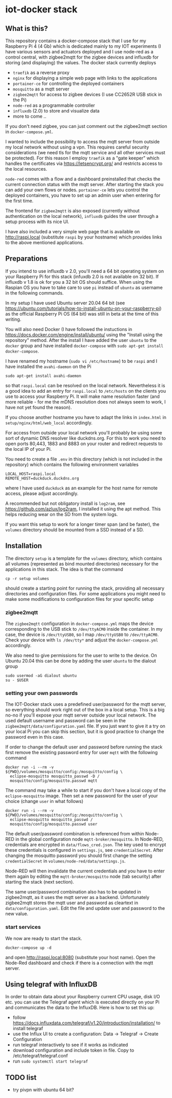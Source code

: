 # iot-docker stack

## What is this?

This repository contains a docker-compose stack that I use for my Raspberry 
Pi 4 (4 Gb) which is dedicated mainly to my IOT experiments (I have various 
sensors and actuators deployed and I use node-red as a control central, 
with zigbee2mqtt for the zigbee devices and influxdb for storing (and 
displaying) the values. The docker stack currently deploys

* `traefik` as a reverse proxy
* `nginx` for displaying a simple web page with links to the applications
* `portainer-ce` for controlling the deployed containers
* `mosquitto` as a mqtt server
* `zigbee2mqtt` for access to zigbee devices (I use CC2652R USB stick in the Pi)
* `node-red` as a programmable controller
* `influxdb` (2.0) to store and visualize data
* more to come ..

If you don't need zigbee, you can just comment out the zigbee2mqtt section
in `docker-compose.yml`.

I wanted to include the possibility to access the mqtt server from outside
my local network without using a vpn. This requires careful security 
considerations (we need tls for the mqtt service and all other services
must be protected). For this reason I employ `traefik` as a "gate keeper"
which handles the certificates via https://letsencrypt.org/ and
restricts access to the local resources.

`node-red` comes with a flow and a dashboard preinstalled that checks 
the current connection status with the mqtt server. After starting 
the stack you can add your own flows or nodes. `portainer-ce` lets 
you control the deployed containers, you have to set up an admin user
when entering for the first time.

The frontend for `zigbee2mqtt` is also exposed (currently 
without authentication on the local network), `influxdb` guides the
user through a setup process with its nice UI.

I have also included a very simple web page that is available on 
http://raspi.local (substitute `raspi` by your hostname) which
provides links to the above mentioned applications.

## Preparations

If you intend to use influxdb v 2.0, you'll need a 64 bit operating system 
on your Raspberry Pi for this stack (infuxdb 2.0 is not available on 32 bit). 
If influxdb v 1.8 is ok for you a 32 bit OS should suffice. When using 
the Raspian OS you have to take care to use `pi` instead of `ubuntu` 
as username in the following commands.

In my setup I have used Ubuntu server 20.04 64 bit (see 
https://ubuntu.com/tutorials/how-to-install-ubuntu-on-your-raspberry-pi)
as the official Raspberry Pi OS (64 bit) was still in beta at the time of 
this writing. 

You will also need Docker (I have followed the instuctions in
https://docs.docker.com/engine/install/ubuntu/ using the "Install using the 
repository" method. After the install I have added the user `ubuntu` 
to the `docker` group and have installed `docker-compose` with 
`sudo apt-get install docker-compose`. 

I have renamed my hostname (`sudo vi /etc/hostname`) to be `raspi` and I
have installed the `avahi-daemon` on the Pi

    sudo apt-get install avahi-daemon

so that `raspi.local` can be resolved on the local network. Nevertheless
it is a good idea to add an entry for `raspi.local` to `/etc/hosts` on
the clients you use to access your Raspberry Pi. It will make name resolution 
faster (and more reliable - for me the mDNS resolution does not always
seem to work, I have not yet found the reason).

If you choose another hostname you have to adapt the links in `index.html` in 
`setup/nginx/html/web_local` accordingly.

For access from outside your local network you'll probably be using
some sort of dynamic DNS resolver like duckdns.org. For this to work 
you need to open ports 80,443, 1883 and 8883 on your router and redirect
requests to the local IP of your Pi.

You need to create a file `.env` in this directory (which is not included
in the repository) which contains the following environment variables

    LOCAL_HOST=raspi.local
    REMOTE_HOST=duckduck.duckdns.org

where I have used `duckduck` as an example for the host name for remote 
access, please adjust accordingly.

A recommended but not obligatory install is `log2ram`, see
https://github.com/azlux/log2ram, I installed it using the apt method. This 
helps reducing wear on the SD from the system logs.

If you want this setup to work for a longer timer span (and be faster), 
the `volumes` directory should be mounted from a SSD instead of a SD.

## Installation

The directory `setup` is a template for the `volumes` directory,
which contains all volumes (represented as bind mounted directories)
necessary for the applications in this stack. The idea is that the command

    cp -r setup volumes 

should create a starting point for running the stack, providing all 
necessary directories and configuration files. For some applications 
you might need to make some modifications to configuration files
for your specific setup

### zigbee2mqtt

The `zigbee2mqtt` configuration in `docker-compose.yml` maps the 
device corresponding to the USB stick to `/dev/ttyACM0` inside the 
container. In my case, the device is `/dev/ttyUSB0`, so I map 
`/dev/ttyUSB0` to `/dev/ttyACM0`. Check your device with 
`ls /dev/tty*` and adjust the `docker-compose.yml` accordingly. 

We also need to give permissions for the user to write to the device. 
On Ubuntu 20.04 this can be done by adding the user `ubuntu` to the 
dialout group

    sudo usermod -aG dialout ubuntu
    su - $USER

### setting your own passwords

The IOT-Docker stack uses a predefined user/password for the mqtt server, 
so everything should work right out of the box in a local setup. This is
a big no-no if you'll expose your mqtt server outside your local
network. The used default username and password can be seen in the
`zigbee2mqtt/data/configuration.yaml` file. If you just want to give it 
a try on your local Pi you can skip this section, but it is good 
practice to change the password even in this case. 

If order to change the default user and password before running the stack
first remove the existing password entry for user `mqtt` with the 
following command 

    docker run -i --rm -v ${PWD}/volumes/mosquitto/config:/mosquitto/config \
      eclipse-mosquitto mosquitto_passwd -D /
      mosquitto/config/mosquitto.passwd mqtt

The command may take a while to start if you don't have a local copy
of the `eclipse-mosquitto` image. Then set a new password for the 
user of your choice (change `user` in what follows)

    docker run -i --rm -v ${PWD}/volumes/mosquitto/config:/mosquitto/config \
      eclipse-mosquitto mosquitto_passwd /
      mosquitto/config/mosquitto.passwd user

The default user/password combination is referenced from within Node-RED 
in the global configuration node `mqtt-broker/mosquitto`. In Node-RED, 
credentials are encrypted in `data/flows_cred.json`. The key used 
to encrypt these credentials is configured in `settings.js`, 
see `credentialSecret`. After changing the mosquitto password
you should first change the setting `credentialSecret` in 
`volumes/node-red/data/settings.js`.

Node-RED will then invalidate the current credentials and you have 
to enter them again by editing the `mqtt-broker/mosquitto` node 
(tab security) after starting the stack (next section). 

The same user/password combination also has to be updated in 
zigbee2mqtt, as it uses the mqtt server as a backend. Unfortunately 
zigbee2mqtt stores the mqtt user and password as cleartext in 
`data/configuration.yaml`. Edit the file and update user and 
password to the new value.

### start services

We now are ready to start the stack.

    docker-compose up -d 

and open http://raspi.local:8080 (substitute your host name). 
Open the Node-Red dashboard and check if there is a connection with
the mqtt server.


## Using telegraf with InfluxDB

In order to obtain data about your Raspberry current CPU usage, disk I/O etc. you
can use the Telegraf agent which is executed directly on your Pi and communicates the
data to the InfluxDB. Here is how to set this up:

* follow https://docs.influxdata.com/telegraf/v1.20/introduction/installation/ to install telegraf
* use the Influx UI to create a configuration: Data -> Telegraf -> Create Configuration
* run telegraf interactively to see if it works as indicated
* download configuration and include token in file. Copy to /etc/telegraf/telegraf.conf
* run `sudo systemctl start telegraf` 

## TODO list

* try pivpn with ubuntu 64 bit?
